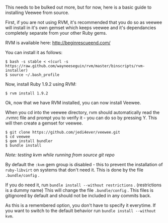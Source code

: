 This needs to be bulked out more, but for now, here is a basic guide to installing Veewee from source.

First, if you are not using RVM, it's recommended that you do so as veewee will install in it's own gemset which keeps veewee and it's dependancies completely separate from your other Ruby gems.

RVM is available here: http://beginrescueend.com/

You can install it as follows:

    $ bash -s stable < <(curl -s https://raw.github.com/wayneeseguin/rvm/master/binscripts/rvm-installer)
    $ source ~/.bash_profile

Now, install Ruby 1.9.2 using RVM:

    $ rvm install 1.9.2

Ok, now that we have RVM installed, you can now install Veewee.

When you cd into the veewee directory, rvm should automatically read the .rvmrc file and prompt you to verify it - you can do so by pressing Y. This will then create a gemset for veewee.

    $ git clone https://github.com/jedi4ever/veewee.git
    $ cd veewee
    $ gem install bundler
    $ bundle install

_Note: testing kvm while running from source git repo_

By default the ``:kvm`` gem group is disabled - this to prevent the installation of ``ruby-libvirt`` on systems that don't need it.
This is done by the file ``.bundle/config`` .

If you do need it, run ``bundle install --without restrictions`` . (restrictions is a dummy name)
This will change the file ``.bundle/config`` . This files is gitignored by default and should not be included in any commits back.

As this is a remembered option, you don't have to specify it everytime. If you want to switch to the default behavior run ``bundle install --without kvm``.
